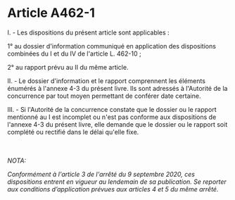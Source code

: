 # Article A462-1

<p>I. - Les dispositions du présent article sont applicables :</p><p> 1° au dossier d'information communiqué en application des dispositions combinées du I et du IV de l'article L. 462-10 ;</p><p> 2° au rapport prévu au II du même article.</p><p> II. - Le dossier d'information et le rapport comprennent les éléments énumérés à l'annexe 4-3 du présent livre. Ils sont adressés à l'Autorité de la concurrence par tout moyen permettant de conférer date certaine.</p><p> III. - Si l'Autorité de la concurrence constate que le dossier ou le rapport mentionné au I est incomplet ou n'est pas conforme aux dispositions de l'annexe 4-3 du présent livre, elle demande que le dossier ou le rapport soit complété ou rectifié dans le délai qu'elle fixe.</p><br/><br/><i>NOTA:<p>Conformément à l'article 3 de l'arrêté du 9 septembre 2020, ces dispositions entrent en vigueur au lendemain de sa publication. Se reporter aux conditions d’application prévues aux articles 4 et 5 du même arrêté. </p></i>